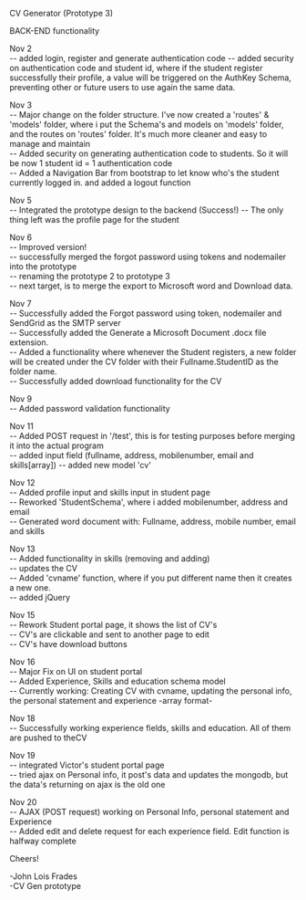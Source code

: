 CV Generator (Prototype 3)

BACK-END functionality


Nov 2<br>
-- added login, register and generate authentication code
-- added security on authentication code and student id, where if the student register successfully their profile, a value will be triggered on the AuthKey Schema, preventing other or future users to use again the same data. <br>

Nov 3 <br>
-- Major change on the folder structure. I've now created a 'routes' & 'models' folder, where i put the Schema's and models on 'models' folder, and the routes on 'routes' folder. It's much more cleaner and easy to manage and maintain <br>
-- Added security on generating authentication code to students. So it will be now 1 student id = 1 authentication code <br>
-- Added a Navigation Bar from bootstrap to let know who's the student currently logged in. and added a logout function <br>

Nov 5 <br>
-- Integrated the prototype design to the backend (Success!)
-- The only thing left was the profile page for the student
<br>

Nov 6 <br>
-- Improved version! <br>
-- successfully merged the forgot password using tokens and nodemailer into the prototype <br>
-- renaming the prototype 2 to prototype 3 <br>
-- next target, is to merge the export to Microsoft word and Download data. <br>


Nov 7 <br>
-- Successfully added the Forgot password using token, nodemailer and SendGrid as the SMTP server <br>
-- Successfully added the Generate a Microsoft Document .docx file extension. <br>
-- Added a functionality where whenever the Student registers, a new folder will be created under the CV folder with their Fullname.StudentID as the folder name. <br>
-- Successfully added download functionality for the CV <br>

Nov 9 <br>
-- Added password validation functionality


Nov 11 <br>
-- Added POST request in '/test', this is for testing purposes before merging it into the actual program <br>
-- added input field (fullname, address, mobilenumber, email and skills[array])
-- added new model 'cv'


Nov 12 <br>
-- Added profile input and skills input in student page <br>
-- Reworked 'StudentSchema', where i added mobilenumber, address and email <br>
-- Generated word document with: Fullname, address, mobile number, email and skills <br>

Nov 13 <br>
-- Added functionality in skills (removing and adding) <br>
-- updates the CV <br>
-- Added 'cvname' function, where if you put different name then it creates a new one. <br>
-- added jQuery

Nov 15 <br>
-- Rework Student portal page, it shows the list of CV's <br>
-- CV's are clickable and sent to another page to edit <br>
-- CV's have download buttons <br>

Nov 16 <br>
-- Major Fix on UI on student portal <br>
-- Added Experience, Skills and education schema model <br>
-- Currently working: Creating CV with cvname, updating the personal info, the personal statement and experience -array format- <br>

Nov 18 <br>
-- Successfully working experience fields, skills and education. All of them are pushed to theCV <br>

Nov 19 <br>
-- integrated Victor's student portal page <br>
-- tried ajax on Personal info, it post's data and updates the mongodb, but the data's returning on ajax is the old one <br>

Nov 20 <br>
-- AJAX (POST request) working on Personal Info, personal statement and Experience <br>
-- Added edit and delete request for each experience field. Edit function is halfway complete <br>


Cheers! <br>

-John Lois Frades <br>
-CV Gen prototype